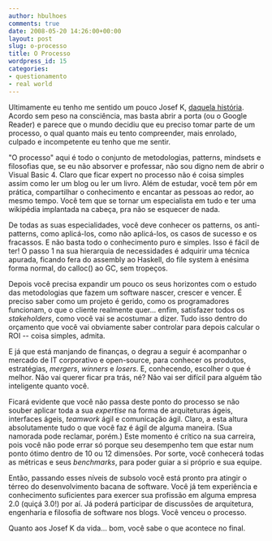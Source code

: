 ```yaml
---
author: hbulhoes
comments: true
date: 2008-05-20 14:26:00+00:00
layout: post
slug: o-processo
title: O Processo
wordpress_id: 15
categories:
- questionamento
- real world
---
```


Ultimamente eu tenho me sentido um pouco Josef K, [daquela história](http://pt.wikipedia.org/wiki/O_Processo). Acordo sem peso na consciência, mas basta abrir a porta (ou o Google Reader) e parece que o mundo decidiu que eu preciso tomar parte de um processo, o qual quanto mais eu tento compreender, mais enrolado, culpado e incompetente eu tenho que me sentir.

"O processo" aqui é todo o conjunto de metodologias, patterns, mindsets e filosofias que, se eu não absorver e professar, não sou digno nem de abrir o Visual Basic 4. Claro que ficar expert no processo não é coisa simples assim como ler um blog ou ler um livro. Além de estudar, você tem pôr em prática, compartilhar o conhecimento e encantar as pessoas ao redor, ao mesmo tempo. Você tem que se tornar um especialista em tudo e ter uma wikipédia implantada na cabeça, pra não se esquecer de nada.

De todas as suas especialidades, você deve conhecer os patterns, os anti-patterns, como aplicá-los, como não aplicá-los, os casos de sucesso e os fracassos. E não basta todo o conhecimento puro e simples. Isso é fácil de ter! O passo 1 na sua hierarquia de necessidades é adquirir uma técnica apurada, ficando fera do assembly ao Haskell, do file system à enésima forma normal, do calloc() ao GC, sem tropeços.

Depois você precisa expandir um pouco os seus horizontes com o estudo das metodologias que fazem um software nascer, crescer e vencer. É preciso saber como um projeto é gerido, como os programadores funcionam, o que o cliente realmente quer... enfim, satisfazer todos os _stakeholders_, como você vai se acostumar a dizer. Tudo isso dentro do orçamento que você vai obviamente saber controlar para depois calcular o ROI -- coisa simples, admita.

E já que está manjando de finanças, o degrau a seguir é acompanhar o mercado de IT corporativo e open-source, para conhecer os produtos, estratégias, _mergers_, _winners_ e _losers_. E, conhecendo, escolher o que é melhor. Não vai querer ficar pra trás, né? Não vai ser difícil para alguém tão inteligente quanto você.

Ficará evidente que você não passa deste ponto do processo se não souber aplicar toda a sua _expertise_ na forma de arquiteturas ágeis, interfaces ágeis, _teamwork_ ágil e comunicação ágil. Claro, a esta altura absolutamente tudo o que você faz é ágil de alguma maneira. (Sua namorada pode reclamar, porém.) Este momento é crítico na sua carreira, pois você não pode errar só porque seu desempenho tem que estar num ponto ótimo dentro de 10 ou 12 dimensões. Por sorte, você conhecerá todas as métricas e seus _benchmarks_, para poder guiar a si próprio e sua equipe.

Então, passando esses níveis de subsolo você está pronto pra atingir o térreo do desenvolvimento bacana de software. Você já tem experiência e conhecimento suficientes para exercer sua profissão em alguma empresa 2.0 (quiçá 3.0!) por aí. Já poderá participar de discussões de arquitetura, engenharia e filosofia de software nos blogs. Você venceu o processo.

Quanto aos Josef K da vida... bom, você sabe o que acontece no final.
